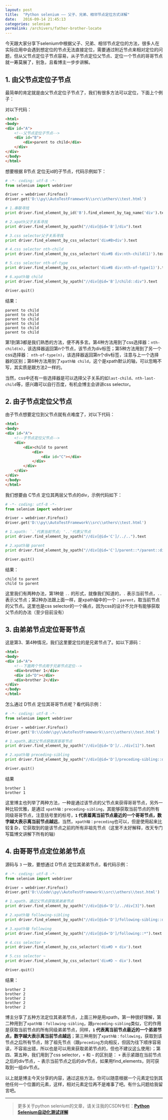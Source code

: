```yaml
---
layout: post
title:  "Python selenium —— 父子、兄弟、相邻节点定位方式详解"
date:   2016-09-14 21:45:13
categories: selenium
permalink: /archivers/father-brother-locate
---
```


今天跟大家分享下selenium中根据父子、兄弟、相邻节点定位的方法，很多人在实际应用中会遇到想定位的节点无法直接定位，需要通过附近节点来相对定位的问题，但从父节点定位子节点容易，从子节点定位父节点、定位一个节点的哥哥节点就一筹莫展了，别急，且看博主一步步讲解。

## **1. 由父节点定位子节点**

最简单的肯定就是由父节点定位子节点了，我们有很多方法可以定位，下面上个例子：

对以下代码：

```html
<html>
<body>
<div id="A">
    <!--父节点定位子节点-->
    <div id="B">
        <div>parent to child</div>
    </div>
</div>
</body>
</html>
```

想要根据 B节点 定位无id的子节点，代码示例如下：

```python
# -*- coding: utf-8 -*-
from selenium import webdriver

driver = webdriver.Firefox()
driver.get('D:\\py\\AutoTestFramework\\src\\others\\test.html')

# 1.串联寻找
print driver.find_element_by_id('B').find_element_by_tag_name('div').text

# 2.xpath父子关系寻找
print driver.find_element_by_xpath("//div[@id='B']/div").text

# 3.css selector父子关系寻找
print driver.find_element_by_css_selector('div#B>div').text

# 4.css selector nth-child
print driver.find_element_by_css_selector('div#B div:nth-child(1)').text

# 5.css selector nth-of-type
print driver.find_element_by_css_selector('div#B div:nth-of-type(1)').text

# 6.xpath轴 child
print driver.find_element_by_xpath("//div[@id='B']/child::div").text

driver.quit()
```

结果：

```
parent to child
parent to child
parent to child
parent to child
parent to child
parent to child
```

第1到第3都是我们熟悉的方法，便不再多言。第4种方法用到了css选择器：`nth-child(n)`，该选择器返回第n个节点，该节点为div标签；第5种方法用到了另一个css选择器： `nth-of-type(n)`，该选择器返回第n个div标签，注意与上一个选择器的区别；第6种方法用到了`xpath轴 child`，这个是xpath默认的轴，可以忽略不写，其实质是跟方法2一样的。

当然，css中还有一些选择器是可以选择父子关系的如`last-child`、`nth-last-child`等，感兴趣可以自行百度，有机会博主会讲讲css selector。

## **2. 由子节点定位父节点**

由子节点想要定位到父节点就有点难度了，对以下代码：

```html
<html>
<body>
<div id="A">
    <!--子节点定位父节点-->
    <div>
        <div>child to parent
            <div>
                <div id="C"></div>
            </div>
        </div>
    </div>
</div>
</body>
</html>
```

我们想要由 C节点 定位其两层父节点的div，示例代码如下：

```python
# -*- coding: utf-8 -*-
from selenium import webdriver

driver = webdriver.Firefox()
driver.get('D:\\py\\AutoTestFramework\\src\\others\\test.html')

# 1.xpath: `.`代表当前节点; '..'代表父节点
print driver.find_element_by_xpath("//div[@id='C']/../..").text

# 2.xpath轴 parent
print driver.find_element_by_xpath("//div[@id='C']/parent::*/parent::div").text

driver.quit()
```

结果：

```
child to parent
child to parent
```

这里我们有两种办法，第1种是 `..` 的形式，就像我们知道的，`.` 表示当前节点，`..` 表示父节点；第2种办法跟上面一样，是xpath轴中的一个：`parent`，取当前节点的父节点。这里也是css selector的一个痛点，因为css的设计不允许有能够获取父节点的办法（至少目前没有）

## **3. 由弟弟节点定位哥哥节点**

这是第3、第4种情况，我们这里要定位的是兄弟节点了。如以下源码：

```html
<html>
<body>
<div id="A">
    <!--下面两个节点用于兄弟节点定位-->
    <div>brother 1</div>
    <div id="D"></div>
    <div>brother 2</div>
</div>
</body>
</html>
```

怎么通过 D节点 定位其哥哥节点呢？看代码示例：

```python
# -*- coding: utf-8 -*-
from selenium import webdriver

driver = webdriver.Firefox()
driver.get('D:\\Code\\py\\AutoTestFramework\\src\\others\\test.html')

# 1.xpath,通过父节点获取其哥哥节点
print driver.find_element_by_xpath("//div[@id='D']/../div[1]").text

# 2.xpath轴 preceding-sibling
print driver.find_element_by_xpath("//div[@id='D']/preceding-sibling::div[1]").text

driver.quit()
```

结果

```
brother 1
brother 1
```

这里博主也列举了两种方法，一种是通过该节点的父节点来获得哥哥节点，另外一种比较优雅，是通过 `xpath轴：preceding-sibling`，其能够获取当前节点的所有同级哥哥节点，注意括号里的标号，**`1` 代表着离当前节点最近的一个哥哥节点，数字越大表示离当前节点越远**，当然，`xpath轴：preceding`也可以，但是使用起来比较复杂，它获取到的是该节点之前的所有非祖先节点（这里不太好解释，改天专门写篇博文讲解下所有的轴）

## **4. 由哥哥节点定位弟弟节点**

源码与 `3` 一致，要想通过 D节点 定位其弟弟节点，看代码示例：

```python
# -*- coding: utf-8 -*-
from selenium import webdriver

driver = webdriver.Firefox()
driver.get('D:\\Code\\py\\AutoTestFramework\\src\\others\\test.html')

# 1.xpath，通过父节点获取其弟弟节点
print driver.find_element_by_xpath("//div[@id='D']/../div[3]").text

# 2.xpath轴 following-sibling
print driver.find_element_by_xpath("//div[@id='D']/following-sibling::div[1]").text

# 3.xpath轴 following
print driver.find_element_by_xpath("//div[@id='D']/following::*").text

# 4.css selector +
print driver.find_element_by_css_selector('div#D + div').text

# 5.css selector ~
print driver.find_element_by_css_selector('div#D ~ div').text

driver.quit()
```

结果：

```
brother 2
brother 2
brother 2
brother 2
brother 2
```

博主分享了五种方法定位其弟弟节点，上面三种是用xpath，第一种很好理解，第二种用到了`xpath轴：following-sibling`，跟`preceding-sibling`类似，它的作用是获取当前节点的所有同级弟弟节点，同样，**`1` 代表离当前节点最近的一个弟弟节点，数字越大表示离当前节点越远**；第三种用到了`xpath轴：following`，获取到该节点之后所有节点，除了祖先节点（跟`preceding`方向相反，但因为往下顺序容易读，不容易出错，所以也是可以用来获取弟弟节点的，但也不建议这么使用）；第四、第五种，我们用到了css selector，`+` 和 `~` 的区别是： `+` 表示紧跟在当前节点之后的div节点，`~` 表示当前节点之后的div节点，如果用find_elements，则可获取到一组div节点。


以上就是博主今天分享的内容，通过这些方法，你可以随意根据一个元素定位到其他任何一个位置的元素，这样，相对元素定位再不是难事了吧。有什么问题给我留言吧。


****

> 更多关于python selenium的文章，请关注我的CSDN专栏：**[Python Selenium自动化测试详解](http://blog.csdn.net/column/details/12694.html)**
